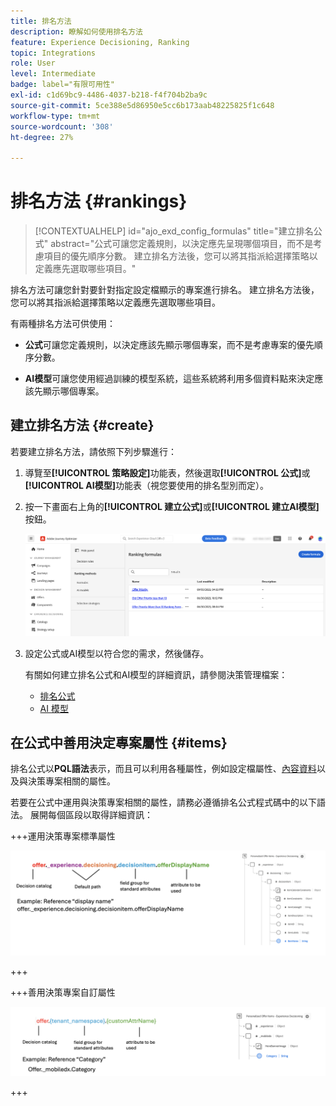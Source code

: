 ```yaml
---
title: 排名方法
description: 瞭解如何使用排名方法
feature: Experience Decisioning, Ranking
topic: Integrations
role: User
level: Intermediate
badge: label="有限可用性"
exl-id: c1d69bc9-4486-4037-b218-f4f704b2ba9c
source-git-commit: 5ce388e5d86950e5cc6b173aab48225825f1c648
workflow-type: tm+mt
source-wordcount: '308'
ht-degree: 27%

---
```


# 排名方法 {#rankings}

>[!CONTEXTUALHELP]
>id="ajo_exd_config_formulas"
>title="建立排名公式"
>abstract="公式可讓您定義規則，以決定應先呈現哪個項目，而不是考慮項目的優先順序分數。 建立排名方法後，您可以將其指派給選擇策略以定義應先選取哪些項目。"

排名方法可讓您針對要針對指定設定檔顯示的專案進行排名。 建立排名方法後，您可以將其指派給選擇策略以定義應先選取哪些項目。

有兩種排名方法可供使用：

* **公式**&#x200B;可讓您定義規則，以決定應該先顯示哪個專案，而不是考慮專案的優先順序分數。

* **AI模型**&#x200B;可讓您使用經過訓練的模型系統，這些系統將利用多個資料點來決定應該先顯示哪個專案。

## 建立排名方法 {#create}

若要建立排名方法，請依照下列步驟進行：

1. 導覽至&#x200B;**[!UICONTROL 策略設定]**&#x200B;功能表，然後選取&#x200B;**[!UICONTROL 公式]**&#x200B;或&#x200B;**[!UICONTROL AI模型]**&#x200B;功能表（視您要使用的排名型別而定）。

1. 按一下畫面右上角的&#x200B;**[!UICONTROL 建立公式]**&#x200B;或&#x200B;**[!UICONTROL 建立AI模型]**&#x200B;按鈕。

   ![](assets/ranking-create.png)

1. 設定公式或AI模型以符合您的需求，然後儲存。

   有關如何建立排名公式和AI模型的詳細資訊，請參閱決策管理檔案：

   * [排名公式](../offers/ranking/create-ranking-formulas.md)
   * [AI 模型](../offers/ranking/ai-models.md)


## 在公式中善用決定專案屬性 {#items}

排名公式以&#x200B;**PQL語法**&#x200B;表示，而且可以利用各種屬性，例如設定檔屬性、[內容資料](context-data.md)以及與決策專案相關的屬性。

若要在公式中運用與決策專案相關的屬性，請務必遵循排名公式程式碼中的以下語法。 展開每個區段以取得詳細資訊：

+++運用決策專案標準屬性

![](assets/formula-attribute.png)

+++

+++善用決策專案自訂屬性

![](assets/formula-attribute-custom.png)

+++
